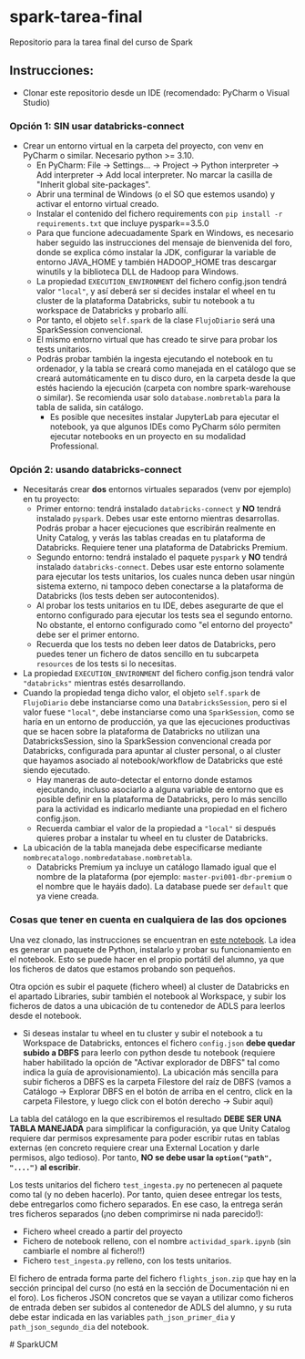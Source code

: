 # spark-tarea-final
Repositorio para la tarea final del curso de Spark

## Instrucciones:
* Clonar este repositorio desde un IDE (recomendado: PyCharm o Visual Studio)

### Opción 1: SIN usar databricks-connect

* Crear un entorno virtual en la carpeta del proyecto, con venv en PyCharm o similar. Necesario python >= 3.10.
  * En PyCharm: File -> Settings... -> Project -> Python interpreter -> Add interpreter -> Add local interpreter. No
  marcar la casilla de "Inherit global site-packages".
  * Abrir una terminal de Windows (o el SO que estemos usando) y activar el entorno virtual creado.
  * Instalar el contenido del fichero requirements con `pip install -r requirements.txt` que incluye pyspark==3.5.0
  * Para que funcione adecuadamente Spark en Windows, es necesario haber seguido las instrucciones del mensaje de 
  bienvenida del foro, donde se explica cómo instalar la JDK, configurar la variable de entorno JAVA_HOME y 
  también HADOOP_HOME tras descargar winutils y la biblioteca DLL de Hadoop para Windows.
  * La propiedad `EXECUTION_ENVIRONMENT` del fichero config.json tendrá valor `"local"`, y así deberá ser si decides
  instalar el wheel en tu cluster de la plataforma Databricks, subir tu notebook a tu workspace de Databricks y 
  probarlo allí.
  * Por tanto, el objeto `self.spark` de la clase `FlujoDiario` será una SparkSession convencional. 
  * El mismo entorno virtual que has creado te sirve para probar los tests unitarios.
  * Podrás probar también la ingesta ejecutando el notebook en tu ordenador, y la tabla se creará como manejada en el
  catálogo que se creará automáticamente en tu disco duro, en la carpeta desde la que estés haciendo la ejecución
  (carpeta con nombre spark-warehouse o similar). Se recomienda usar solo `database.nombretabla` para la tabla de salida,
  sin catálogo.
    * Es posible que necesites instalar JupyterLab para ejecutar el notebook, ya que algunos IDEs como PyCharm sólo
    permiten ejecutar notebooks en un proyecto en su modalidad Professional.

### Opción 2: usando databricks-connect

* Necesitarás crear **dos** entornos virtuales separados (venv por ejemplo) en tu proyecto:
  * Primer entorno: tendrá instalado `databricks-connect` y **NO** tendrá instalado `pyspark`. Debes usar este entorno
  mientras desarrollas. Podrás probar a hacer ejecuciones que escribirán realmente en Unity Catalog, y verás las 
  tablas creadas en tu plataforma de Databricks. Requiere tener una plataforma de Databricks Premium.
  * Segundo entorno: tendrá instalado el paquete `pyspark` y **NO** tendrá instalado `databricks-connect`. Debes usar
  este entorno solamente para ejecutar los tests unitarios, los cuales nunca deben usar ningún sistema externo, ni
  tampoco deben conectarse a la plataforma de Databricks (los tests deben ser autocontenidos).
  * Al probar los tests unitarios en tu IDE, debes asegurarte de que el entorno configurado para ejecutar los tests 
  sea el segundo entorno. No obstante, el entorno configurado como "el entorno del proyecto" debe ser el primer entorno.
  * Recuerda que los tests no deben leer datos de Databricks, pero puedes tener un fichero de datos sencillo en tu
  subcarpeta `resources` de los tests si lo necesitas.
* La propiedad `EXECUTION_ENVIRONMENT` del fichero config.json tendrá valor `"databricks"` mientras estés desarrollando.
* Cuando la propiedad tenga dicho valor, el objeto `self.spark` de `FlujoDiario` debe instanciarse como una `DatabricksSession`,
pero si el valor fuese `"local"`, debe instanciarse como una `SparkSession`, como se haría en un entorno de producción,
ya que las ejecuciones productivas que se hacen sobre la plataforma de Databricks no utilizan una DatabricksSession,
sino la SparkSession convencional creada por Databricks, configurada para apuntar al cluster personal, o al cluster 
que hayamos asociado al notebook/workflow de Databricks que esté siendo ejecutado.
  * Hay maneras de auto-detectar el entorno donde estamos ejecutando, incluso asociarlo a alguna variable de entorno
  que es posible definir en la plataforma de Databricks, pero lo más sencillo para la actividad es indicarlo mediante una
  propiedad en el fichero config.json.
  * Recuerda cambiar el valor de la propiedad a `"local"` si después quieres probar a instalar tu wheel en tu cluster
  de Databricks. 
* La ubicación de la tabla manejada debe especificarse mediante `nombrecatalogo.nombredatabase.nombretabla`.
  * Databricks Premium ya incluye un catálogo llamado igual que el nombre de la plataforma (por ejemplo: 
  `master-pvi001-dbr-premium` o el nombre que le hayáis dado). La database puede ser `default` que ya viene creada. 

### Cosas que tener en cuenta en cualquiera de las dos opciones

Una vez clonado, las instrucciones se encuentran en [este notebook](notebooks/actividad_spark.ipynb). La idea es
generar un paquete de Python, instalarlo y probar su funcionamiento en el notebook. Esto se puede hacer en el propio
portátil del alumno, ya que los ficheros de datos que estamos probando son pequeños.

Otra opción es subir el paquete (fichero wheel) al cluster de Databricks en el apartado Libraries, 
subir también el notebook al Workspace, y subir los ficheros de datos a una ubicación de tu contenedor de ADLS 
para leerlos desde el notebook.
* Si deseas instalar tu wheel en tu cluster y subir el notebook a tu Workspace de Databricks, entonces el fichero 
`config.json` **debe quedar subido a DBFS** para leerlo con python desde tu notebook (requiere haber habilitado la
opción de "Activar explorador de DBFS" tal como indica la guía de aprovisionamiento). La ubicación más sencilla para
subir ficheros a DBFS es la carpeta Filestore del raíz de DBFS (vamos a Catálogo -> Explorar DBFS en el botón de
arriba en el centro, click en la carpeta Filestore, y luego click con el botón derecho -> Subir aquí)

La tabla del catálogo en la que escribiremos el resultado **DEBE SER UNA TABLA MANEJADA** para simplificar la 
configuración, ya que Unity Catalog requiere dar permisos expresamente para poder escribir rutas en tablas externas
(en concreto requiere crear una External Location y darle permisos, algo tedioso). Por tanto, **NO se debe usar la
`option("path", "....")` al escribir**.

Los tests unitarios del fichero `test_ingesta.py` no pertenecen al paquete como tal (y no deben hacerlo). Por tanto,
quien desee entregar los tests, debe entregarlos como fichero separados. En ese caso, la entrega serán tres ficheros
separados (¡no deben comprimirse ni nada parecido!):
* Fichero wheel creado a partir del proyecto
* Fichero de notebook relleno, con el nombre `actividad_spark.ipynb` (sin cambiarle el nombre al fichero!!)
* Fichero `test_ingesta.py` relleno, con los tests unitarios.

El fichero de entrada forma parte del fichero `flights_json.zip` que hay en la sección principal del curso (no está
en la sección de Documentación ni en el foro). Los ficheros JSON concretos que se vayan a utilizar como ficheros de
entrada deben ser subidos al contenedor de ADLS del alumno, y su ruta debe estar indicada en las variables 
`path_json_primer_dia` y `path_json_segundo_dia` del notebook.

#   S p a r k U C M  
 